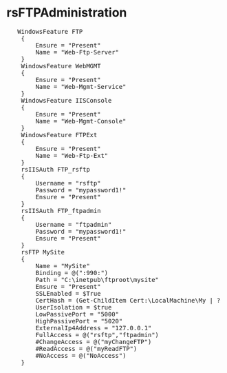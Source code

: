 rsFTPAdministration
===================

<pre>
   WindowsFeature FTP
    {
        Ensure = "Present"
        Name = "Web-Ftp-Server"
    }
    WindowsFeature WebMGMT
    {
        Ensure = "Present"
        Name = "Web-Mgmt-Service"
    }
    WindowsFeature IISConsole
    {
        Ensure = "Present"
        Name = "Web-Mgmt-Console"
    }
    WindowsFeature FTPExt
    {
        Ensure = "Present"
        Name = "Web-Ftp-Ext"
    }
    rsIISAuth FTP_rsftp
    {
        Username = "rsftp"
        Password = "mypassword1!"
        Ensure = "Present"
    }
    rsIISAuth FTP_ftpadmin
    {
        Username = "ftpadmin"
        Password = "mypassword1!"
        Ensure = "Present"
    }
    rsFTP MySite
    {
        Name = "MySite"
        Binding = @(":990:")
        Path = "C:\inetpub\ftproot\mysite"
        Ensure = "Present"
        SSLEnabled = $True
        CertHash = (Get-ChildItem Cert:\LocalMachine\My | ? Subject -like *$env:COMPUTERNAME*).Thumbprint
        UserIsolation = $true
        LowPassivePort = "5000"
        HighPassivePort = "5020"
        ExternalIp4Address = "127.0.0.1"
        FullAccess = @("rsftp","ftpadmin")
        #ChangeAccess = @("myChangeFTP")
        #ReadAccess = @("myReadFTP")
        #NoAccess = @("NoAccess")
    }
</pre>